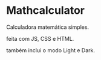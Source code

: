 # Mathcalculator

Calculadora matemática simples.

feita com JS, CSS e HTML.

também inclui o modo Light e Dark.
